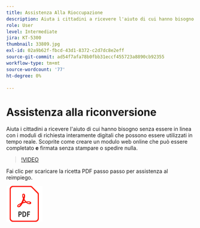 ```yaml
---
title: Assistenza Alla Rioccupazione
description: Aiuta i cittadini a ricevere l'aiuto di cui hanno bisogno senza essere in linea con i moduli di richiesta interamente digitali che possono essere utilizzati in tempo reale
role: User
level: Intermediate
jira: KT-5300
thumbnail: 33809.jpg
exl-id: 02a9b62f-fbcd-43d1-8372-c2d7dc8e2eff
source-git-commit: ad54f7afa78b0fbb31eccf455723a8890cb92355
workflow-type: tm+mt
source-wordcount: '77'
ht-degree: 0%

---
```


# Assistenza alla riconversione

Aiuta i cittadini a ricevere l&#39;aiuto di cui hanno bisogno senza essere in linea con i moduli di richiesta interamente digitali che possono essere utilizzati in tempo reale. Scoprite come creare un modulo web online che può essere completato **e** firmata senza stampare o spedire nulla.

>[!VIDEO](https://video.tv.adobe.com/v/33809?quality=12&learn=on&hidetitle=true)

Fai clic per scaricare la ricetta PDF passo passo per assistenza al reimpiego.

[![Scarica la PDF Recipe](../assets/acrobat_PDF_96.png)](../assets/UseCaseRecipe-EN-CreatingWebForms-Reemployment.pdf)
